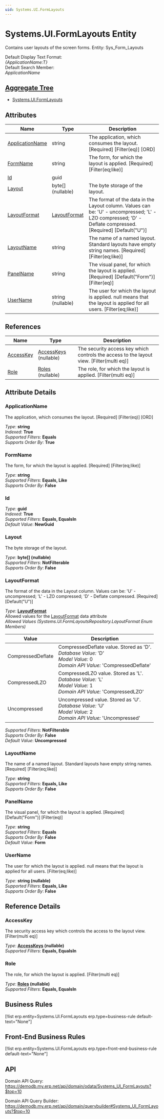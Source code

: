 ```yaml
---
uid: Systems.UI.FormLayouts
---
```

# Systems.UI.FormLayouts Entity

Contains user layouts of the screen forms. Entity: Sys_Form_Layouts

Default Display Text Format:  
_{ApplicationName:T}_  
Default Search Member:  
_ApplicationName_  

## [Aggregate Tree](xref:aggregates)  
* [Systems.UI.FormLayouts](Systems.UI.FormLayouts.md)  

## Attributes

| Name | Type | Description |
| ---- | ---- | --- |
| [ApplicationName](Systems.UI.FormLayouts.md#applicationname) | string | The application, which consumes the layout. [Required] [Filter(eq)] [ORD] 
| [FormName](Systems.UI.FormLayouts.md#formname) | string | The form, for which the layout is applied. [Required] [Filter(eq;like)] 
| [Id](Systems.UI.FormLayouts.md#id) | guid |  
| [Layout](Systems.UI.FormLayouts.md#layout) | byte[] (nullable) | The byte storage of the layout. 
| [LayoutFormat](Systems.UI.FormLayouts.md#layoutformat) | [LayoutFormat](Systems.UI.FormLayouts.md#layoutformat) | The format of the data in the Layout column. Values can be: 'U' - uncompressed; 'L' - LZO compressed; 'D' - Deflate compressed. [Required] [Default("U")] 
| [LayoutName](Systems.UI.FormLayouts.md#layoutname) | string | The name of a named layout. Standard layouts have empty string names. [Required] [Filter(eq;like)] 
| [PanelName](Systems.UI.FormLayouts.md#panelname) | string | The visual panel, for which the layout is applied. [Required] [Default("Form")] [Filter(eq)] 
| [UserName](Systems.UI.FormLayouts.md#username) | string (nullable) | The user for which the layout is applied. null means that the layout is applied for all users. [Filter(eq;like)] 

## References

| Name | Type | Description |
| ---- | ---- | --- |
| [AccessKey](Systems.UI.FormLayouts.md#accesskey) | [AccessKeys](Systems.Security.AccessKeys.md) (nullable) | The security access key which controls the access to the layout view. [Filter(multi eq)] |
| [Role](Systems.UI.FormLayouts.md#role) | [Roles](Systems.Workflow.Roles.md) (nullable) | The role, for which the layout is applied. [Filter(multi eq)] |


## Attribute Details

### ApplicationName

The application, which consumes the layout. [Required] [Filter(eq)] [ORD]

_Type_: **string**  
_Indexed_: **True**  
_Supported Filters_: **Equals**  
_Supports Order By_: **True**  

### FormName

The form, for which the layout is applied. [Required] [Filter(eq;like)]

_Type_: **string**  
_Supported Filters_: **Equals, Like**  
_Supports Order By_: **False**  

### Id

_Type_: **guid**  
_Indexed_: **True**  
_Supported Filters_: **Equals, EqualsIn**  
_Default Value_: **NewGuid**  

### Layout

The byte storage of the layout.

_Type_: **byte[] (nullable)**  
_Supported Filters_: **NotFilterable**  
_Supports Order By_: **False**  

### LayoutFormat

The format of the data in the Layout column. Values can be: 'U' - uncompressed; 'L' - LZO compressed; 'D' - Deflate compressed. [Required] [Default("U")]

_Type_: **[LayoutFormat](Systems.UI.FormLayouts.md#layoutformat)**  
Allowed values for the [LayoutFormat](Systems.UI.FormLayouts.md#layoutformat) data attribute  
_Allowed Values (Systems.UI.FormLayoutsRepository.LayoutFormat Enum Members)_  

| Value | Description |
| ---- | --- |
| CompressedDeflate | CompressedDeflate value. Stored as 'D'. <br /> _Database Value:_ 'D' <br /> _Model Value:_ 0 <br /> _Domain API Value:_ 'CompressedDeflate' |
| CompressedLZO | CompressedLZO value. Stored as 'L'. <br /> _Database Value:_ 'L' <br /> _Model Value:_ 1 <br /> _Domain API Value:_ 'CompressedLZO' |
| Uncompressed | Uncompressed value. Stored as 'U'. <br /> _Database Value:_ 'U' <br /> _Model Value:_ 2 <br /> _Domain API Value:_ 'Uncompressed' |

_Supported Filters_: **NotFilterable**  
_Supports Order By_: **False**  
_Default Value_: **Uncompressed**  

### LayoutName

The name of a named layout. Standard layouts have empty string names. [Required] [Filter(eq;like)]

_Type_: **string**  
_Supported Filters_: **Equals, Like**  
_Supports Order By_: **False**  

### PanelName

The visual panel, for which the layout is applied. [Required] [Default("Form")] [Filter(eq)]

_Type_: **string**  
_Supported Filters_: **Equals**  
_Supports Order By_: **False**  
_Default Value_: **Form**  

### UserName

The user for which the layout is applied. null means that the layout is applied for all users. [Filter(eq;like)]

_Type_: **string (nullable)**  
_Supported Filters_: **Equals, Like**  
_Supports Order By_: **False**  


## Reference Details

### AccessKey

The security access key which controls the access to the layout view. [Filter(multi eq)]

_Type_: **[AccessKeys](Systems.Security.AccessKeys.md) (nullable)**  
_Supported Filters_: **Equals, EqualsIn**  

### Role

The role, for which the layout is applied. [Filter(multi eq)]

_Type_: **[Roles](Systems.Workflow.Roles.md) (nullable)**  
_Supported Filters_: **Equals, EqualsIn**  



## Business Rules

[!list erp.entity=Systems.UI.FormLayouts erp.type=business-rule default-text="None"]

## Front-End Business Rules

[!list erp.entity=Systems.UI.FormLayouts erp.type=front-end-business-rule default-text="None"]

## API

Domain API Query:
<https://demodb.my.erp.net/api/domain/odata/Systems_UI_FormLayouts?$top=10>

Domain API Query Builder:
<https://demodb.my.erp.net/api/domain/querybuilder#Systems_UI_FormLayouts?$top=10>

